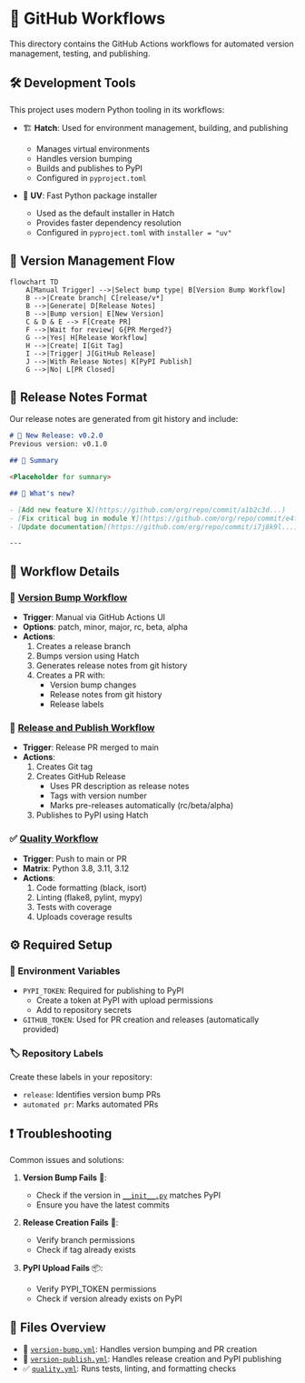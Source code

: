 # 🔄 GitHub Workflows

This directory contains the GitHub Actions workflows for automated version management, testing, and publishing.

## 🛠️ Development Tools

This project uses modern Python tooling in its workflows:

- 🏗️ **Hatch**: Used for environment management, building, and publishing
  - Manages virtual environments
  - Handles version bumping
  - Builds and publishes to PyPI
  - Configured in `pyproject.toml`

- 🚀 **UV**: Fast Python package installer
  - Used as the default installer in Hatch
  - Provides faster dependency resolution
  - Configured in `pyproject.toml` with `installer = "uv"`

## 🔄 Version Management Flow

```mermaid
flowchart TD
    A[Manual Trigger] -->|Select bump type| B[Version Bump Workflow]
    B -->|Create branch| C[release/v*]
    B -->|Generate| D[Release Notes]
    B -->|Bump version| E[New Version]
    C & D & E --> F[Create PR]
    F -->|Wait for review| G{PR Merged?}
    G -->|Yes| H[Release Workflow]
    H -->|Create| I[Git Tag]
    I -->|Trigger| J[GitHub Release]
    J -->|With Release Notes| K[PyPI Publish]
    G -->|No| L[PR Closed]
```

## 📝 Release Notes Format

Our release notes are generated from git history and include:

```markdown
# 🔖 New Release: v0.2.0
Previous version: v0.1.0

## 📝 Summary

<Placeholder for summary>

## 📝 What's new?

- [Add new feature X](https://github.com/org/repo/commit/a1b2c3d...)
- [Fix critical bug in module Y](https://github.com/org/repo/commit/e4f5g6h...)
- [Update documentation](https://github.com/org/repo/commit/i7j8k9l...)

---
```

## 🔧 Workflow Details

### 🔖 [Version Bump Workflow](version-bump.yml)
- **Trigger**: Manual via GitHub Actions UI
- **Options**: patch, minor, major, rc, beta, alpha
- **Actions**:
  1. Creates a release branch
  2. Bumps version using Hatch
  3. Generates release notes from git history
  4. Creates a PR with:
     - Version bump changes
     - Release notes from git history
     - Release labels

### 🚀 [Release and Publish Workflow](version-publish.yml)
- **Trigger**: Release PR merged to main
- **Actions**:
  1. Creates Git tag
  2. Creates GitHub Release
     - Uses PR description as release notes
     - Tags with version number
     - Marks pre-releases automatically (rc/beta/alpha)
  3. Publishes to PyPI using Hatch

### ✅ [Quality Workflow](quality.yml)
- **Trigger**: Push to main or PR
- **Matrix**: Python 3.8, 3.11, 3.12
- **Actions**:
  1. Code formatting (black, isort)
  2. Linting (flake8, pylint, mypy)
  3. Tests with coverage
  4. Uploads coverage results

## ⚙️ Required Setup

### 🔑 Environment Variables

- `PYPI_TOKEN`: Required for publishing to PyPI
  - Create a token at PyPI with upload permissions
  - Add to repository secrets
- `GITHUB_TOKEN`: Used for PR creation and releases (automatically provided)

### 🏷️ Repository Labels

Create these labels in your repository:
- `release`: Identifies version bump PRs
- `automated pr`: Marks automated PRs

## ❗ Troubleshooting

Common issues and solutions:

1. **Version Bump Fails** 🔖:
   - Check if the version in [`__init__.py`](../src/typer_common_functions/__init__.py) matches PyPI
   - Ensure you have the latest commits

2. **Release Creation Fails** 🚀:
   - Verify branch permissions
   - Check if tag already exists

3. **PyPI Upload Fails** 📦:
   - Verify PYPI_TOKEN permissions
   - Check if version already exists on PyPI

## 📁 Files Overview

- 🔖 [`version-bump.yml`](version-bump.yml): Handles version bumping and PR creation
- 🚀 [`version-publish.yml`](version-publish.yml): Handles release creation and PyPI publishing
- ✅ [`quality.yml`](quality.yml): Runs tests, linting, and formatting checks
